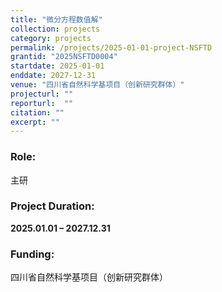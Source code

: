 ```yaml
---
title: "微分方程数值解"
collection: projects
category: projects
permalink: /projects/2025-01-01-project-NSFTD
grantid: "2025NSFTD0004"
startdate: 2025-01-01
enddate: 2027-12-31
venue: "四川省自然科学基项目（创新研究群体）"
projecturl: ""
reporturl:  ""
citation: ""
excerpt: ""
---
```

### Role: 

主研

### Project Duration:

**2025.01.01 – 2027.12.31**

### Funding:

四川省自然科学基项目（创新研究群体）
